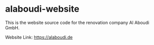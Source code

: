 # alaboudi-website

This is the website source code for the renovation company Al Aboudi GmbH.

Website Link: <https://alaboudi.de>


